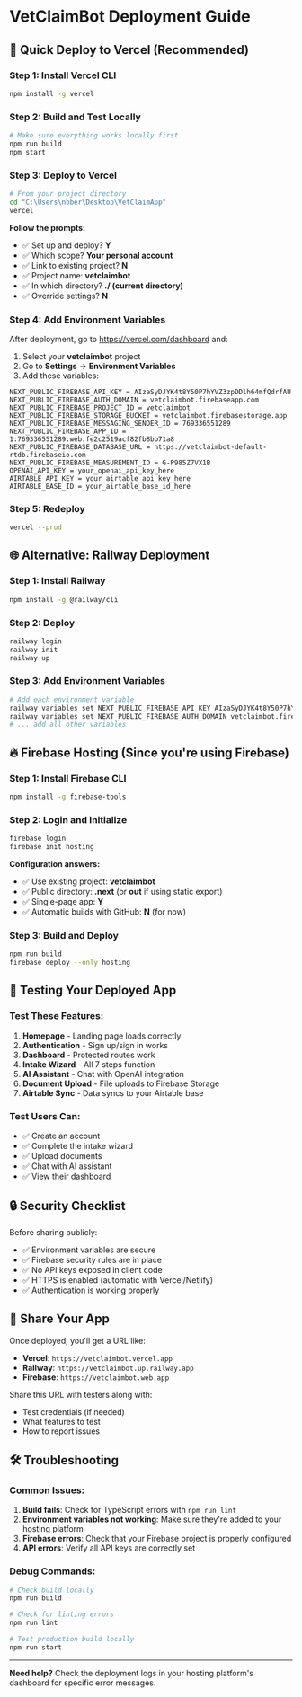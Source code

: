 # VetClaimBot Deployment Guide

## 🚀 Quick Deploy to Vercel (Recommended)

### Step 1: Install Vercel CLI
```bash
npm install -g vercel
```

### Step 2: Build and Test Locally
```bash
# Make sure everything works locally first
npm run build
npm start
```

### Step 3: Deploy to Vercel
```bash
# From your project directory
cd "C:\Users\nbber\Desktop\VetClaimApp"
vercel
```

**Follow the prompts:**
- ✅ Set up and deploy? **Y**
- ✅ Which scope? **Your personal account**
- ✅ Link to existing project? **N** 
- ✅ Project name: **vetclaimbot**
- ✅ In which directory? **./ (current directory)**
- ✅ Override settings? **N**

### Step 4: Add Environment Variables
After deployment, go to https://vercel.com/dashboard and:

1. Select your **vetclaimbot** project
2. Go to **Settings** → **Environment Variables**
3. Add these variables:

```
NEXT_PUBLIC_FIREBASE_API_KEY = AIzaSyDJYK4t8Y50P7hYVZ3zpDDlh64mfQdrfAU
NEXT_PUBLIC_FIREBASE_AUTH_DOMAIN = vetclaimbot.firebaseapp.com
NEXT_PUBLIC_FIREBASE_PROJECT_ID = vetclaimbot
NEXT_PUBLIC_FIREBASE_STORAGE_BUCKET = vetclaimbot.firebasestorage.app
NEXT_PUBLIC_FIREBASE_MESSAGING_SENDER_ID = 769336551289
NEXT_PUBLIC_FIREBASE_APP_ID = 1:769336551289:web:fe2c2519acf82fb8bb71a8
NEXT_PUBLIC_FIREBASE_DATABASE_URL = https://vetclaimbot-default-rtdb.firebaseio.com
NEXT_PUBLIC_FIREBASE_MEASUREMENT_ID = G-P985Z7VX1B
OPENAI_API_KEY = your_openai_api_key_here
AIRTABLE_API_KEY = your_airtable_api_key_here
AIRTABLE_BASE_ID = your_airtable_base_id_here
```

### Step 5: Redeploy
```bash
vercel --prod
```

## 🌐 Alternative: Railway Deployment

### Step 1: Install Railway
```bash
npm install -g @railway/cli
```

### Step 2: Deploy
```bash
railway login
railway init
railway up
```

### Step 3: Add Environment Variables
```bash
# Add each environment variable
railway variables set NEXT_PUBLIC_FIREBASE_API_KEY AIzaSyDJYK4t8Y50P7hYVZ3zpDDlh64mfQdrfAU
railway variables set NEXT_PUBLIC_FIREBASE_AUTH_DOMAIN vetclaimbot.firebaseapp.com
# ... add all other variables
```

## 🔥 Firebase Hosting (Since you're using Firebase)

### Step 1: Install Firebase CLI
```bash
npm install -g firebase-tools
```

### Step 2: Login and Initialize
```bash
firebase login
firebase init hosting
```

**Configuration answers:**
- ✅ Use existing project: **vetclaimbot**
- ✅ Public directory: **.next** (or **out** if using static export)
- ✅ Single-page app: **Y**
- ✅ Automatic builds with GitHub: **N** (for now)

### Step 3: Build and Deploy
```bash
npm run build
firebase deploy --only hosting
```

## 📱 Testing Your Deployed App

### Test These Features:
1. **Homepage** - Landing page loads correctly
2. **Authentication** - Sign up/sign in works
3. **Dashboard** - Protected routes work
4. **Intake Wizard** - All 7 steps function
5. **AI Assistant** - Chat with OpenAI integration
6. **Document Upload** - File uploads to Firebase Storage
7. **Airtable Sync** - Data syncs to your Airtable base

### Test Users Can:
- ✅ Create an account
- ✅ Complete the intake wizard
- ✅ Upload documents
- ✅ Chat with AI assistant
- ✅ View their dashboard

## 🔒 Security Checklist

Before sharing publicly:
- ✅ Environment variables are secure
- ✅ Firebase security rules are in place
- ✅ No API keys exposed in client code
- ✅ HTTPS is enabled (automatic with Vercel/Netlify)
- ✅ Authentication is working properly

## 🚀 Share Your App

Once deployed, you'll get a URL like:
- **Vercel**: `https://vetclaimbot.vercel.app`
- **Railway**: `https://vetclaimbot.up.railway.app`
- **Firebase**: `https://vetclaimbot.web.app`

Share this URL with testers along with:
- Test credentials (if needed)
- What features to test
- How to report issues

## 🛠 Troubleshooting

### Common Issues:
1. **Build fails**: Check for TypeScript errors with `npm run lint`
2. **Environment variables not working**: Make sure they're added to your hosting platform
3. **Firebase errors**: Check that your Firebase project is properly configured
4. **API errors**: Verify all API keys are correctly set

### Debug Commands:
```bash
# Check build locally
npm run build

# Check for linting errors
npm run lint

# Test production build locally
npm run start
```

---

**Need help?** Check the deployment logs in your hosting platform's dashboard for specific error messages.